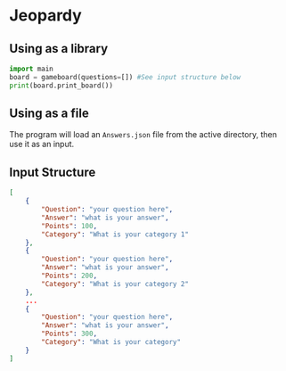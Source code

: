 # **Jeopardy**

## Using as a library
```py
import main
board = gameboard(questions=[]) #See input structure below
print(board.print_board())
```

## Using as a file
The program will load an `Answers.json` file from the active directory, then use it as an input.

## Input Structure
```json
[
    {
        "Question": "your question here",
        "Answer": "what is your answer",
        "Points": 100,
        "Category": "What is your category 1"
    },
    {
        "Question": "your question here",
        "Answer": "what is your answer",
        "Points": 200,
        "Category": "What is your category 2"
    },
    ...
    {
        "Question": "your question here",
        "Answer": "what is your answer",
        "Points": 300,
        "Category": "What is your category"
    }
]
```